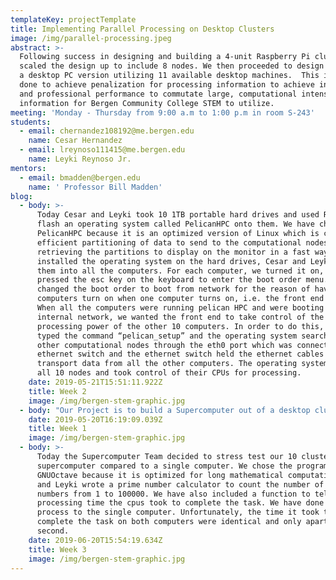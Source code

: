 ```yaml
---
templateKey: projectTemplate
title: Implementing Parallel Processing on Desktop Clusters
image: /img/parallel-processing.jpeg
abstract: >-
  Following success in designing and building a 4-unit Raspberry Pi cluster, we
  scaled the design up to include 8 nodes. We then proceeded to design and build
  a desktop PC version utilizing 11 available desktop machines.  This is being
  done to achieve penalization for processing information to achieve industrial
  and professional performance to commutate large, computational intensive
  information for Bergen Community College STEM to utilize.
meeting: 'Monday - Thursday from 9:00 a.m to 1:00 p.m in room S-243'
students:
  - email: chernandez108192@me.bergen.edu
    name: Cesar Hernandez
  - email: lreynoso111415@me.bergen.edu
    name: Leyki Reynoso Jr.
mentors:
  - email: bmadden@bergen.edu
    name: ' Professor Bill Madden'
blog:
  - body: >-
      Today Cesar and Leyki took 10 1TB portable hard drives and used Rufus to
      flash an operating system called PelicanHPC onto them. We have chosen
      PelicanHPC because it is an optimized version of Linux which is capable of
      efficient partitioning of data to send to the computational nodes and
      retrieving the partitions to display on the monitor in a fast way. Once we
      installed the operating system on the hard drives, Cesar and Leyki plugged
      them into all the computers. For each computer, we turned it on, and
      pressed the esc key on the keyboard to enter the boot order menu. We
      changed the boot order to boot from network for the reason of having the
      computers turn on when one computer turns on, i.e. the front end computer.
      When all the computers were running pelican HPC and were booting from the
      internal network, we wanted the front end to take control of the
      processing power of the other 10 computers. In order to do this, Cesar
      typed the command “pelican_setup” and the operating system searched for
      other computational nodes through the eth0 port which was connected to the
      ethernet switch and the ethernet switch held the ethernet cables to
      transport data from all the other computers. The operating system detected
      all 10 nodes and took control of their CPUs for processing.
    date: 2019-05-21T15:51:11.922Z
    title: Week 2
    image: /img/bergen-stem-graphic.jpg
  - body: "Our Project is to build a Supercomputer out of a desktop cluster. A supercomputer is a single computer that is connected to several other computers to partition a large computational problem to send a partition to each connected computer to compute and solve the job given and send the answer back to the sender. The main computer collects the data received and outputs the answer in a fraction of the time it would take a single computer to compute the same job. For example: if a user wants to compute prime numbers from a range of 1 to 100,000; a single computer would take days to weeks to complete the computation. A supercomputer would partition the job so, if there are 10 computers connected, each computer would only have to compute 10,000 numbers each and it would compute the tasks 10 times as fast. In order to achieve this concept, Leyki and I (henceforth referred to as the Supercomputer Team) will take 11 computers and wire them to make them communicate with each other.\r\n\n\r\n\nToday the Supercomputer Team has acquired 11 i5 HP PC computers, Ethernet Cables (to transport data to and from the connected computers), a gigabyte switch to allow the data from the ethernet cables to flow to other computers and the main computer, and portable hard drives to load an operating system from instead of the build in windows one. All the supplies were provided through the Bergen Community College classroom. The Supercomputer Team then lined up the computers in a row and connected all 10 computers to the Ethernet switch. Therefore, the team completed the hardware design of our supercomputer prototype."
    date: 2019-05-20T16:19:09.039Z
    title: Week 1
    image: /img/bergen-stem-graphic.jpg
  - body: >-
      Today the Supercomputer Team decided to stress test our 10 cluster
      supercomputer compared to a single computer. We chose the program
      GNUOctave because it is optimized for long mathematical computation. Cesar
      and Leyki wrote a prime number calculator to count the number of prime
      numbers from 1 to 100000. We have also included a function to tell us the
      processing time the cpus took to complete the task. We have done the same
      process to the single computer. Unfortunately, the time it took to
      complete the task on both computers were identical and only apart by 1
      second.
    date: 2019-06-20T15:54:19.634Z
    title: Week 3
    image: /img/bergen-stem-graphic.jpg
---
```


